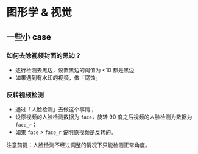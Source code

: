 # 图形学 & 视觉

## 一些小 case

### 如何去除视频封面的黑边？
* 逐行检测去黑边，设置黑边的阈值为 <10 都是黑边
* 如果遇到有水印的视频，做「腐蚀」

### 反转视频检测
* 通过「人脸检测」去做这个事情；
* 设原视频的人脸检测数据为 `face`，旋转 90 度之后视频的人脸检测为数据为 `face_r`；
* 如果 `face` > `face_r` 说明原视频是反转的。

注意前提：人脸检测不经过调整的情况下只能检测正常角度。

